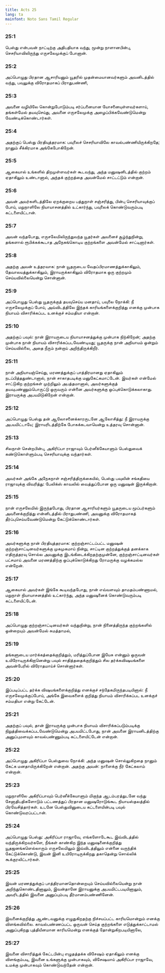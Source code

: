 ```yaml
---
title: Acts 25
lang: ta
mainfont: Noto Sans Tamil Regular
---
```


###  25:1

பெஸ்து என்பவன் நாட்டிற்கு அதிபதியாக வந்து, மூன்று நாளானபின்பு, செசரியாவிலிருந்து எருசலேமுக்குப் போனான்.

###  25:2

அப்பொழுது பிரதான ஆசாரியனும் யூதரில் முதன்மையானவர்களும் அவனிடத்தில் வந்து, பவுலுக்கு விரோதமாகப் பிராதுபண்ணி,

###  25:3

அவனை வழியிலே கொன்றுபோடும்படி சர்ப்பனையான யோசனையுள்ளவர்களாய், தங்கள்மேல் தயவுசெய்து, அவனை எருசலேமுக்கு அழைப்பிக்கவேண்டுமென்று வேண்டிக்கொண்டார்கள்.

###  25:4

அதற்குப் பெஸ்து பிரதியுத்தரமாக: பவுலைச் செசரியாவிலே காவல்பண்ணியிருக்கிறதே; நானும் சீக்கிரமாக அங்கேபோகிறேன்.

###  25:5

ஆகையால் உங்களில் திறமுள்ளவர்கள் கூடவந்து, அந்த மனுஷனிடத்தில் குற்றம் ஏதாகிலும் உண்டானால், அந்தக் குற்றத்தை அவன்மேல் சாட்டட்டும் என்றான்.

###  25:6

அவன் அவர்களிடத்திலே ஏறக்குறைய பத்துநாள் சஞ்சரித்து, பின்பு செசரியாவுக்குப் போய், மறுநாளிலே நியாயாசனத்தில் உட்கார்ந்து, பவுலைக் கொண்டுவரும்படி கட்டளையிட்டான்.

###  25:7

அவன் வந்தபோது, எருசலேமிலிருந்துவந்த யூதர்கள் அவனைச் சூழ்ந்துநின்று, தங்களால் ரூபிக்கக்கூடாத அநேகங்கொடிய குற்றங்களை அவன்மேல் சாட்டினார்கள்.

###  25:8

அதற்கு அவன் உத்தரவாக: நான் யூதருடைய வேதப்பிரமாணத்துக்காகிலும், தேவாலயத்துக்காகிலும், இராயருக்காகிலும் விரோதமாக ஒரு குற்றமும் செய்யவில்லையென்று சொன்னான்.

###  25:9

அப்பொழுது பெஸ்து யூதருக்குத் தயவுசெய்ய மனதாய், பவுலை நோக்கி: நீ எருசலேமுக்குப் போய், அவ்விடத்திலே இந்தக் காரியங்களைக்குறித்து எனக்கு முன்பாக நியாயம் விசாரிக்கப்பட உனக்குச் சம்மதியா என்றான்.

###  25:10

அதற்குப் பவுல்: நான் இராயருடைய நியாயாசனத்துக்கு முன்பாக நிற்கிறேன்; அதற்கு முன்பாக நான் நியாயம் விசாரிக்கப்படவேண்டியது; யூதருக்கு நான் அநியாயம் ஒன்றும் செய்யவில்லை, அதை நீரும் நன்றாய் அறிந்திருக்கிறீர்.

###  25:11

நான் அநியாயஞ்செய்து, மரணத்துக்குப் பாத்திரமானது ஏதாகிலும் நடப்பித்ததுண்டானால், நான் சாகாதபடிக்கு மனுகேட்கமாட்டேன். இவர்கள் என்மேல் சாட்டுகிற குற்றங்கள் முற்றிலும் அபத்தமானால், அவர்களுக்குத் தயவுபண்ணும்பொருட்டு ஒருவரும் என்னை அவர்களுக்கு ஒப்புக்கொடுக்கலாகாது. இராயருக்கு அபயமிடுகிறேன் என்றான்.

###  25:12

அப்பொழுது பெஸ்து தன் ஆலோசனைக்காரருடனே ஆலோசித்து: நீ இராயருக்கு அபயமிட்டாயே; இராயரிடத்திற்கே போகக்கடவாயென்று உத்தரவு சொன்னான்.

###  25:13

சிலநாள் சென்றபின்பு, அகிரிப்பா ராஜாவும் பெர்னீக்கேயாளும் பெஸ்துவைக் கண்டுகொள்ளும்படி செசரியாவுக்கு வந்தார்கள்.

###  25:14

அவர்கள் அங்கே அநேகநாள் சஞ்சரித்திருக்கையில், பெஸ்து பவுலின் சங்கதியை ராஜாவுக்கு விவரித்து: பேலிக்ஸ் காவலில் வைத்துப்போன ஒரு மனுஷன் இருக்கிறான்.

###  25:15

நான் எருசலேமில் இருந்தபோது, பிரதான ஆசாரியர்களும் யூதருடைய மூப்பர்களும் அவனைக்குறித்து என்னிடத்தில் பிராதுபண்ணி, அவனுக்கு விரோதமாகத் தீர்ப்புசெய்யவேண்டுமென்று கேட்டுக்கொண்டார்கள்.

###  25:16

அவர்களுக்கு நான் பிரதியுத்தரமாக: குற்றஞ்சாட்டப்பட்ட மனுஷன் குற்றஞ்சாட்டினவர்களுக்கு முகமுகமாய் நின்று, சாட்டின குற்றத்துக்குத் தனக்காக எதிருத்தரவு சொல்ல அவனுக்கு இடங்கிடைக்கிறதற்குமுன்னே, குற்றஞ்சாட்டினவர்கள் பட்சமாய் அவனை மரணத்திற்கு ஒப்புக்கொடுக்கிறது ரோமருக்கு வழக்கமல்ல என்றேன்.

###  25:17

ஆகையால் அவர்கள் இங்கே கூடிவந்தபோது, நான் எவ்வளவும் தாமதம்பண்ணாமல், மறுநாள் நியாயாசனத்தில் உட்கார்ந்து, அந்த மனுஷனைக் கொண்டுவரும்படி கட்டளையிட்டேன்.

###  25:18

அப்பொழுது குற்றஞ்சாட்டினவர்கள் வந்துநின்று, நான் நினைத்திருந்த குற்றங்களில் ஒன்றையும் அவன்மேல் சுமத்தாமல்,

###  25:19

தங்களுடைய மார்க்கத்தைக்குறித்தும், மரித்துப்போன இயேசு என்னும் ஒருவன் உயிரோடிருக்கிறானென்று பவுல் சாதித்ததைக்குறித்தும் சில தர்க்கவிஷயங்களை அவன்பேரில் விரோதமாய்ச் சொன்னார்கள்.

###  25:20

இப்படிப்பட்ட தர்க்க விஷயங்களைக்குறித்து எனக்குச் சந்தேகமிருந்தபடியினால்: நீ எருசலேமுக்குப்போய், அங்கே இவைகளைக் குறித்து நியாயம் விசாரிக்கப்பட உனக்குச் சம்மதியா என்று கேட்டேன்.

###  25:21

அதற்குப் பவுல், தான் இராயருக்கு முன்பாக நியாயம் விசாரிக்கப்படும்படிக்கு நிறுத்திவைக்கப்படவேண்டுமென்று அபயமிட்டபோது, நான் அவனை இராயனிடத்திற்கு அனுப்புமளவும் காவல்பண்ணும்படி கட்டளையிட்டேன் என்றான்.

###  25:22

அப்பொழுது அகிரிப்பா பெஸ்துவை நோக்கி: அந்த மனுஷன் சொல்லுகிறதை நானும் கேட்க மனதாயிருக்கிறேன் என்றான். அதற்கு அவன்: நாளைக்கு நீர் கேட்கலாம் என்றான்.

###  25:23

மறுநாளிலே அகிரிப்பாவும் பெர்னீக்கேயாளும் மிகுந்த ஆடம்பரத்துடனே வந்து சேனாதிபதிகளோடும் பட்டணத்துப் பிரதான மனுஷரோடுங்கூட நியாயஸ்தலத்தில் பிரவேசித்தார்கள். உடனே பெஸ்துவினுடைய கட்டளையின்படி பவுல் கொண்டுவரப்பட்டான்.

###  25:24

அப்பொழுது பெஸ்து: அகிரிப்பா ராஜாவே, எங்களோடேகூட இவ்விடத்தில் வந்திருக்கிறவர்களே, நீங்கள் காண்கிற இந்த மனுஷனைக்குறித்து யூதஜனங்களெல்லாரும் எருசலேமிலும் இவ்விடத்திலும் என்னை வருந்திக் கேட்டுக்கொண்டு, இவன் இனி உயிரோடிருக்கிறது தகாதென்று சொல்லிக் கூக்குரலிட்டார்கள்.

###  25:25

இவன் மரணத்துக்குப் பாத்திரமானதொன்றையும் செய்யவில்லையென்று நான் அறிந்துகொண்டதினாலும், இவன்தானே இராயனுக்கு அபயமிட்டபடியினாலும், அவரிடத்தில் இவனை அனுப்பும்படி தீர்மானம்பண்ணினேன்.

###  25:26

இவனைக்குறித்து ஆண்டவனுக்கு எழுதுகிறதற்கு நிச்சயப்பட்ட காரியமொன்றும் எனக்கு விளங்கவில்லை. காவல்பண்ணப்பட்ட ஒருவன் செய்த குற்றங்களை எடுத்துக்காட்டாமல் அனுப்புகிறது புத்தியீனமான காரியமென்று எனக்குத் தோன்றுகிறபடியினாலே,

###  25:27

இவனை விசாரித்துக் கேட்டபின்பு எழுதத்தக்க விசேஷம் ஏதாகிலும் எனக்கு விளங்கும்படி, இவனை உங்களுக்கு முன்பாகவும், விசேஷமாய் அகிரிப்பா ராஜாவே, உமக்கு முன்பாகவும் கொண்டுவந்தேன் என்றான்.

